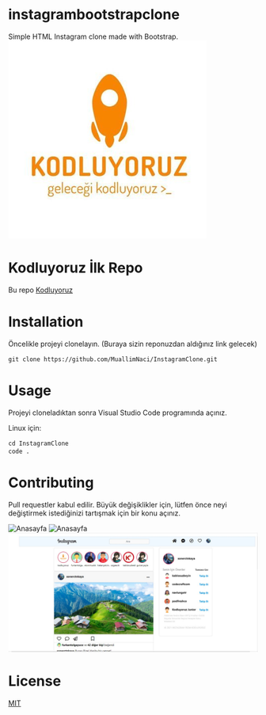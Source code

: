 # instagrambootstrapclone
Simple HTML Instagram clone made with Bootstrap.
![Kodluyoruz Logo](https://raw.githubusercontent.com/Kodluyoruz/taskforce/git/git/markdown-nedir-nasil-kullaniriz-/figures/kodluyoruz_logo.jpg)

# Kodluyoruz İlk Repo
Bu repo [Kodluyoruz](https://www.kodluyoruz.org/)



# Installation
Öncelikle projeyi clonelayın. (Buraya sizin reponuzdan aldığınız link gelecek)

```
git clone https://github.com/MuallimNaci/InstagramClone.git
```

# Usage
Projeyi cloneladıktan sonra Visual Studio Code programında açınız.

Linux için:

```
cd InstagramClone
code .
```

# Contributing
Pull requestler kabul edilir. Büyük değişiklikler için, lütfen önce neyi değiştirmek istediğinizi tartışmak için bir konu açınız.

![Anasayfa](https://github.com/MuallimNaci/InstagramClone/tree/main/resimler/Screenshot_1.jpg)
![Anasayfa](https://github.com/MuallimNaci/InstagramClone/tree/main/resimler/Screenshot_2.jpg)
![Anasayfa](https://github.com/MuallimNaci/InstagramClone/blob/main/resimler/Screenshot_3.jpg)

# License
[MIT](https://choosealicense.com/licenses/mit/)
